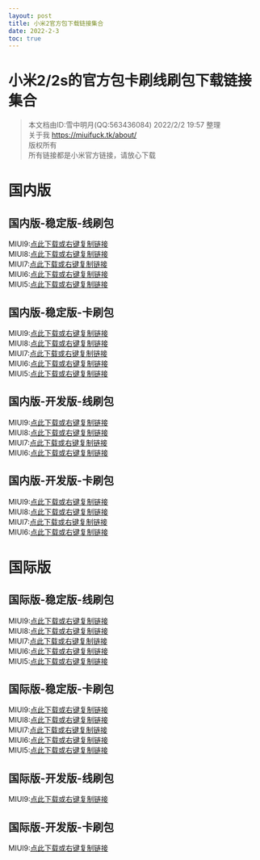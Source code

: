```yaml
---
layout: post
title: 小米2官方包下载链接集合
date: 2022-2-3
toc: true
---
```


# 小米2/2s的官方包卡刷线刷包下载链接集合


>本文档由ID:雪中明月(QQ:563436084) 2022/2/2 19:57 整理  
>关于我 https://miuifuck.tk/about/  
>版权所有  
>所有链接都是小米官方链接，请放心下载  


# 国内版
## 国内版-稳定版-线刷包
MIUI9:[点此下载或右键复制链接](http://bigota.d.miui.com/V9.2.3.0/aries_images_V9.2.3.0.LXACNEK_20171229.0000.00_5.0_cn_c54a41d74c.tgz)  
MIUI8:[点此下载或右键复制链接](http://bigota.d.miui.com/V8.5.1.0.LXACNED/aries_images_V8.5.1.0.LXACNED_20170906.0000.00_5.0_cn_93a86db626.tgz)  
MIUI7:[点此下载或右键复制链接](http://bigota.d.miui.com/V7.5.1.0.LXACNDE/aries_images_V7.5.1.0.LXACNDE_20160523.0000.23_5.0_cn_38664460b1.tgz)  
MIUI6:[点此下载或右键复制链接](http://bigota.d.miui.com/5.3.27/aries_beta_images_5.3.27_4.4_cn_5ba6b88481.tgz)  
MIUI5:[点此下载或右键复制链接](http://bigota.d.miui.com/JLB54.0/aries_images_JLB54.0_4.1_cn_2eda98ac63.tgz)  

## 国内版-稳定版-卡刷包
MIUI9:[点此下载或右键复制链接](http://bigota.d.miui.com/V9.2.3.0.LXACNEK/miui_MI2_V9.2.3.0.LXACNEK_68e064332d_5.0.zip)  
MIUI8:[点此下载或右键复制链接](http://bigota.d.miui.com/V8.5.1.0.LXACNED/miui_MI2_V8.5.1.0.LXACNED_3160429db0_5.0.zip)  
MIUI7:[点此下载或右键复制链接](http://bigota.d.miui.com/V7.5.1.0.LXACNDE/miui_MI2_V7.5.1.0.LXACNDE_5386092d44_5.0.zip)  
MIUI6:[点此下载或右键复制链接](http://bigota.d.miui.com/V6.7.2.0.LXAMICH/miui_MI2Global_V6.7.2.0.LXAMICH_a8b0044965_5.0.zip)  
MIUI5:[点此下载或右键复制链接](http://bigota.d.miui.com/JLB54.0/miui_MI2_JLB54.0_1e740593de_4.1.zip)  

## 国内版-开发版-线刷包
MIUI9:[点此下载或右键复制链接](http://bigota.d.miui.com/7.11.16/aries_images_7.11.16_20171116.0000.00_5.0_cn_c9e11d4815.tgz)  
MIUI8:[点此下载或右键复制链接](http://bigota.d.miui.com/6.8.18/aries_images_6.8.18_20160805.0000.29_5.0_cn_13f8b7e8e9.tgz)  
MIUI7:[点此下载或右键复制链接](http://bigota.d.miui.com/6.5.26/aries_images_6.5.26_20160516.0000.22_5.0_cn_5f79284ec0.tgz)  
MIUI6:[点此下载或右键复制链接](http://bigota.d.miui.com/5.8.6/aries_images_5.8.6_20150723.0000.6_5.0_cn_3689319e0e.tgz)  

## 国内版-开发版-卡刷包
MIUI9:[点此下载或右键复制链接](http://bigota.d.miui.com/7.11.16/miui_MI2_7.11.16_33a0285999_5.0.zip)  
MIUI8:[点此下载或右键复制链接](http://bigota.d.miui.com/6.8.18/miui_MI2_6.8.18_25ee63911a_5.0.zip)  
MIUI7:[点此下载或右键复制链接](http://bigota.d.miui.com/6.5.26/miui_MI2_6.5.26_d0795d729a_5.0.zip)  
MIUI6:[点此下载或右键复制链接](http://bigota.d.miui.com/5.8.6/miui_MI2_5.8.6_868377df89_5.0.zip)  


# 国际版
## 国际版-稳定版-线刷包
MIUI9:[点此下载或右键复制链接](http://bigota.d.miui.com/V9.2.2.0.LXAMIEK/aries_global_images_V9.2.2.0.LXAMIEK_20180117.0000.00_5.0_global_2b5d73471b.tgz)  
MIUI8:[点此下载或右键复制链接](http://bigota.d.miui.com/V8.5.2.0.LXAMIED/aries_global_images_V8.5.2.0.LXAMIED_20170623.0000.00_5.0_global_c00b9953fd.tgz)  
MIUI7:[点此下载或右键复制链接](http://bigota.d.miui.com/V7.5.1.0.LXAMIDE/aries_global_images_V7.5.1.0.LXAMIDE_20160523.0000.23_5.0_global_7100f48afe.tgz)  
MIUI6:[点此下载或右键复制链接](http://bigota.d.miui.com/V6.6.1.0.LXAMICF/aries_global_images_V6.6.1.0.LXAMICF_20150626.0000.4_5.0_global_6b9b542d07.tgz)  
MIUI5:[点此下载或右键复制链接](http://bigota.d.miui.com/JLB55.0/aries_global_images_JLB55.0_4.1_hk_c39e875d23.tgz)  

## 国际版-稳定版-卡刷包
MIUI9:[点此下载或右键复制链接](http://bigota.d.miui.com/V9.2.2.0.LXAMIEK/miui_MI2Global_V9.2.2.0.LXAMIEK_ecf9dfbeb9_5.0.zip)  
MIUI8:[点此下载或右键复制链接](http://bigota.d.miui.com/V8.5.2.0.LXAMIED/miui_MI2Global_V8.5.2.0.LXAMIED_96d8e2b242_5.0.zip)  
MIUI7:[点此下载或右键复制链接](http://bigota.d.miui.com/V7.5.1.0.LXAMIDE/miui_MI2Global_V7.5.1.0.LXAMIDE_e16deb5a6e_5.0.zip)  
MIUI6:[点此下载或右键复制链接](http://bigota.d.miui.com/V6.6.1.0.LXAMICF/miui_MI2Global_V6.6.1.0.LXAMICF_c5c9879165_5.0.zip)  
MIUI5:[点此下载或右键复制链接](http://bigota.d.miui.com/JLB55.0/miui_MI2Global_JLB55.0_a83fb263d6_4.1.zip)  

## 国际版-开发版-线刷包
MIUI9:[点此下载或右键复制链接](http://bigota.d.miui.com/7.11.16/aries_global_images_7.11.16_20171116.0000.00_5.0_global_d623ba2360.tgz)  

## 国际版-开发版-卡刷包
MIUI9:[点此下载或右键复制链接](http://bigota.d.miui.com/7.11.16/miui_MI2Global_7.11.16_d82f8363e8_5.0.zip)  



